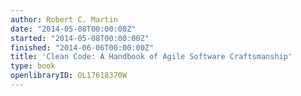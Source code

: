 ```yaml
---
author: Robert C. Martin
date: "2014-05-08T00:00:00Z"
started: "2014-05-08T00:00:00Z"
finished: "2014-06-06T00:00:00Z"
title: 'Clean Code: A Handbook of Agile Software Craftsmanship'
type: book
openlibraryID: OL17618370W
---
```

